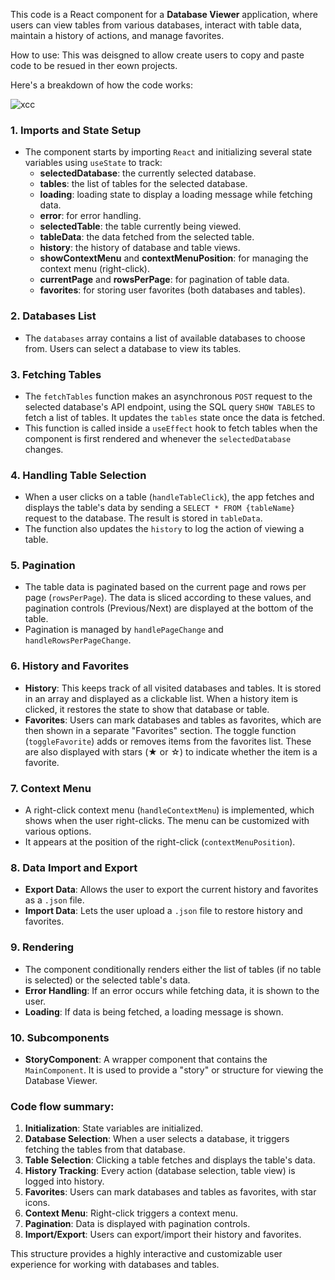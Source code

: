 
This code is a React component for a **Database Viewer** application, where users can view tables from various databases, interact with table data, maintain a history of actions, and manage favorites.

How to use:
This was deisgned to allow create users to copy and paste code to be resued in ther eown projects.






Here's a breakdown of how the code works:

![xcc](https://github.com/user-attachments/assets/47bb1563-161c-449d-8d7e-839a20357713)

### 1. **Imports and State Setup**
   - The component starts by importing `React` and initializing several state variables using `useState` to track:
     - **selectedDatabase**: the currently selected database.
     - **tables**: the list of tables for the selected database.
     - **loading**: loading state to display a loading message while fetching data.
     - **error**: for error handling.
     - **selectedTable**: the table currently being viewed.
     - **tableData**: the data fetched from the selected table.
     - **history**: the history of database and table views.
     - **showContextMenu** and **contextMenuPosition**: for managing the context menu (right-click).
     - **currentPage** and **rowsPerPage**: for pagination of table data.
     - **favorites**: for storing user favorites (both databases and tables).

### 2. **Databases List**
   - The `databases` array contains a list of available databases to choose from. Users can select a database to view its tables.

### 3. **Fetching Tables**
   - The `fetchTables` function makes an asynchronous `POST` request to the selected database's API endpoint, using the SQL query `SHOW TABLES` to fetch a list of tables. It updates the `tables` state once the data is fetched.
   - This function is called inside a `useEffect` hook to fetch tables when the component is first rendered and whenever the `selectedDatabase` changes.

### 4. **Handling Table Selection**
   - When a user clicks on a table (`handleTableClick`), the app fetches and displays the table's data by sending a `SELECT * FROM {tableName}` request to the database. The result is stored in `tableData`.
   - The function also updates the `history` to log the action of viewing a table.

### 5. **Pagination**
   - The table data is paginated based on the current page and rows per page (`rowsPerPage`). The data is sliced according to these values, and pagination controls (Previous/Next) are displayed at the bottom of the table.
   - Pagination is managed by `handlePageChange` and `handleRowsPerPageChange`.

### 6. **History and Favorites**
   - **History**: This keeps track of all visited databases and tables. It is stored in an array and displayed as a clickable list. When a history item is clicked, it restores the state to show that database or table.
   - **Favorites**: Users can mark databases and tables as favorites, which are then shown in a separate "Favorites" section. The toggle function (`toggleFavorite`) adds or removes items from the favorites list. These are also displayed with stars (★ or ☆) to indicate whether the item is a favorite.

### 7. **Context Menu**
   - A right-click context menu (`handleContextMenu`) is implemented, which shows when the user right-clicks. The menu can be customized with various options.
   - It appears at the position of the right-click (`contextMenuPosition`).

### 8. **Data Import and Export**
   - **Export Data**: Allows the user to export the current history and favorites as a `.json` file.
   - **Import Data**: Lets the user upload a `.json` file to restore history and favorites.

### 9. **Rendering**
   - The component conditionally renders either the list of tables (if no table is selected) or the selected table's data.
   - **Error Handling**: If an error occurs while fetching data, it is shown to the user.
   - **Loading**: If data is being fetched, a loading message is shown.

### 10. **Subcomponents**
   - **StoryComponent**: A wrapper component that contains the `MainComponent`. It is used to provide a "story" or structure for viewing the Database Viewer.

### Code flow summary:
1. **Initialization**: State variables are initialized.
2. **Database Selection**: When a user selects a database, it triggers fetching the tables from that database.
3. **Table Selection**: Clicking a table fetches and displays the table's data.
4. **History Tracking**: Every action (database selection, table view) is logged into history.
5. **Favorites**: Users can mark databases and tables as favorites, with star icons.
6. **Context Menu**: Right-click triggers a context menu.
7. **Pagination**: Data is displayed with pagination controls.
8. **Import/Export**: Users can export/import their history and favorites.

This structure provides a highly interactive and customizable user experience for working with databases and tables.
